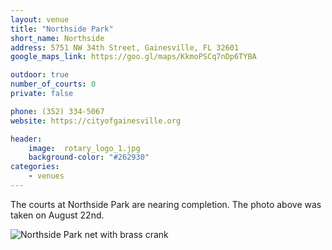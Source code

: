 ```yaml
---
layout: venue
title: "Northside Park"
short_name: Northside
address: 5751 NW 34th Street, Gainesville, FL 32601
google_maps_link: https://goo.gl/maps/KkmoPSCq7nDp6TYBA

outdoor: true
number_of_courts: 0
private: false

phone: (352) 334-5067
website: https://cityofgainesville.org

header:
    image:  rotary_logo_1.jpg
    background-color: "#262930"
categories:
    - venues
---
```

<!--more-->

The courts at Northside Park are nearing completion. The photo above was taken on August 22nd. 

![Northside Park net with brass crank](/images/northside-pb-20200814-brass-crank.jpg)
